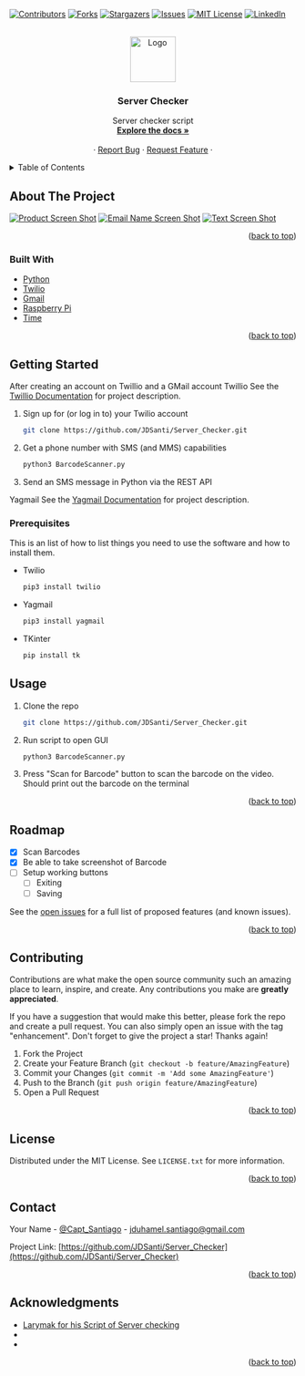 <div id="top"></div>
<!--
*** Jose Santiago
*** 2022 Server Checker
-->

[![Contributors][contributors-shield]][contributors-url]
[![Forks][forks-shield]][forks-url]
[![Stargazers][stars-shield]][stars-url]
[![Issues][issues-shield]][issues-url]
[![MIT License][license-shield]][license-url]
[![LinkedIn][linkedin-shield]][linkedin-url]



<!-- PROJECT LOGO -->
<br />
<div align="center">
  <a href="https://github.com/JDSanti/Server_Checker">
    <img src="images/Logo.png" alt="Logo" width="80" height="80">
  </a>

<h3 align="center">Server Checker</h3>

  <p align="center">
    Server checker script 
    <br />
    <a href="https://github.com/JDSanti/Server_Checker"><strong>Explore the docs »</strong></a>
    <br />
    <br />
    ·
    <a href="https://github.com/JDSanti/Server_Checker/issues">Report Bug</a>
    ·
    <a href="https://github.com/JDSanti/Server_Checker/issues">Request Feature</a>
    ·
  </p>
</div>



<!-- TABLE OF CONTENTS -->
<details>
  <summary>Table of Contents</summary>
  <ol>
    <li>
      <a href="#about-the-project">About The Project</a>
      <ul>
        <li><a href="#built-with">Built With</a></li>
      </ul>
    </li>
    <li>
      <a href="#getting-started">Getting Started</a>
      <ul>
        <li><a href="#prerequisites">Prerequisites</a></li>
        <li><a href="#installation">Installation</a></li>
      </ul>
    </li>
    <li><a href="#usage">Usage</a></li>
    <li><a href="#roadmap">Roadmap</a></li>
    <li><a href="#contributing">Contributing</a></li>
    <li><a href="#license">License</a></li>
    <li><a href="#contact">Contact</a></li>
    <li><a href="#acknowledgments">Acknowledgments</a></li>
  </ol>
</details>



<!-- ABOUT THE PROJECT -->
## About The Project

[![Product  Screen Shot][product-screenshot]](https://www.amazon.com/iUniker-Expansion-Breakout-Raspberry-Inserted/dp/B07NKNBZYG?ref_=ast_sto_dp)
[![Email Name Screen Shot][email-screenshot]](https://github.com/JDSanti/Server_Checker)
[![Text  Screen Shot][text-screenshot]](https://github.com/JDSanti/Server_Checker)


<p align="right">(<a href="#top">back to top</a>)</p>


### Built With

* [Python](https://www.python.org/downloads/)
* [Twilio](https://docs.python.org/3/library/tkinter.html)
* [Gmail](https://pypi.org/project/opencv-python/)
* [Raspberry Pi](https://pypi.org/project/Pillow/)
* [Time](https://docs.python.org/3/library/time.html)

<p align="right">(<a href="#top">back to top</a>)</p>



<!-- GETTING STARTED -->
## Getting Started

After creating an account on Twillio and a GMail account 
Twillio
See the [Twillio Documentation](https://www.twilio.com/docs/libraries/python#install-the-library) for project description.
1. Sign up for (or log in to) your Twilio account
   ```sh
   git clone https://github.com/JDSanti/Server_Checker.git
   ```
2. Get a phone number with SMS (and MMS) capabilities
   ```sh
   python3 BarcodeScanner.py
   ```
4. Send an SMS message in Python via the REST API

Yagmail
See the [Yagmail Documentation](https://pypi.org/project/yagmail/) for project description.

### Prerequisites

This is an list of how to list things you need to use the software and how to install them.
* Twilio
  ```sh
  pip3 install twilio 
  ```
* Yagmail
  ```sh
  pip3 install yagmail 
  ```
* TKinter
  ```sh
  pip install tk 
  ```

<!-- USAGE EXAMPLES -->
## Usage
1. Clone the repo
   ```sh
   git clone https://github.com/JDSanti/Server_Checker.git
   ```
2. Run script to open GUI
   ```sh
   python3 BarcodeScanner.py
   ```
4. Press "Scan for Barcode" button to scan the barcode on the video. Should print out the barcode on the terminal

<p align="right">(<a href="#top">back to top</a>)</p>



<!-- ROADMAP -->
## Roadmap

- [x] Scan Barcodes
- [x] Be able to take screenshot of Barcode
- [ ] Setup working buttons
    - [ ] Exiting
    - [ ] Saving

See the [open issues](https://github.com/JDSanti/Server_Checker/issues) for a full list of proposed features (and known issues).

<p align="right">(<a href="#top">back to top</a>)</p>



<!-- CONTRIBUTING -->
## Contributing

Contributions are what make the open source community such an amazing place to learn, inspire, and create. Any contributions you make are **greatly appreciated**.

If you have a suggestion that would make this better, please fork the repo and create a pull request. You can also simply open an issue with the tag "enhancement".
Don't forget to give the project a star! Thanks again!

1. Fork the Project
2. Create your Feature Branch (`git checkout -b feature/AmazingFeature`)
3. Commit your Changes (`git commit -m 'Add some AmazingFeature'`)
4. Push to the Branch (`git push origin feature/AmazingFeature`)
5. Open a Pull Request

<p align="right">(<a href="#top">back to top</a>)</p>



<!-- LICENSE -->
## License

Distributed under the MIT License. See `LICENSE.txt` for more information.

<p align="right">(<a href="#top">back to top</a>)</p>



<!-- CONTACT -->
## Contact

Your Name - [@Capt_Santiago](https://twitter.com/Capt_Santiago) - jduhamel.santiago@gmail.com

Project Link: [https://github.com/JDSanti/Server_Checker](https://github.com/JDSanti/Server_Checker)

<p align="right">(<a href="#top">back to top</a>)</p>

<!-- ACKNOWLEDGMENTS -->
## Acknowledgments

* [Larymak for his Script of Server checking](https://github.com/larymak/Python-project-Scripts/tree/main/ServerChecker)
* []()
* []()

<p align="right">(<a href="#top">back to top</a>)</p>

<!-- MARKDOWN LINKS & IMAGES -->
<!-- https://www.markdownguide.org/basic-syntax/#reference-style-links -->
[contributors-shield]: https://img.shields.io/github/contributors/JDSanti/Server_Checker.svg?style=for-the-badge
[contributors-url]: https://github.com/JDSanti/Server_Checker/graphs/contributors
[forks-shield]: https://img.shields.io/github/forks/JDSanti/Server_Checker.svg?style=for-the-badge
[forks-url]: https://github.com/JDSanti/Server_Checker/network/members
[stars-shield]: https://img.shields.io/github/stars/JDSanti/Server_Checker.svg?style=for-the-badge
[stars-url]: https://github.com/JDSanti/Server_Checker/stargazers
[issues-shield]: https://img.shields.io/github/issues/JDSanti/Server_Checker.svg?style=for-the-badge
[issues-url]: https://github.com/JDSanti/Server_Checker/issues
[license-shield]: https://img.shields.io/github/license/JDSanti/Server_Checker.svg?style=for-the-badge
[license-url]: https://github.com/JDSanti/Server_Checker/blob/master/LICENSE.txt
[linkedin-shield]: https://img.shields.io/badge/-LinkedIn-black.svg?style=for-the-badge&logo=linkedin&colorB=555
[linkedin-url]: https://www.linkedin.com/in/jduhamelsantiago/
[product-screenshot]: images/pizero.jpg
[text-screenshot]: images/Text.png
[email-screenshot]: images/Email2.png

